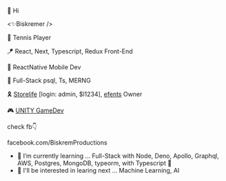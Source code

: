 👋 Hi

<✨Biskremer />

🎾 Tennis Player

🪁 React, Next, Typescript, Redux Front-End

📱 ReactNative Mobile Dev

📡 Full-Stack psql, Ts, MERNG

🎗 [Storelife](http://storelife.readyweb.app/) [login: admin, $l1234], [efents](https://efents.net) Owner

🎮 [UNITY GameDev](https://play.google.com/store/apps/dev?id=7030385259326132028)

check fb👇

facebook.com/BiskremProductions

- 🌱 I’m currently learning ... Full-Stack with Node, Deno, Apollo, Graphql, AWS, Postgres, MongoDB, typeorm, with Typescript 🎑
- 🔭 I'll be interested in learing next ... Machine Learning, AI

